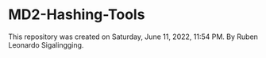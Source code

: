 # MD2-Hashing-Tools
This repository was created on Saturday, June 11, 2022, 11:54 PM. By Ruben Leonardo Sigalingging.
